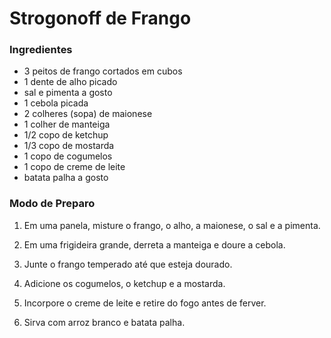 # Strogonoff de Frango

### Ingredientes

- 3 peitos de frango cortados em cubos
- 1 dente de alho picado
- sal e pimenta a gosto
- 1 cebola picada
- 2 colheres (sopa) de maionese
- 1 colher de manteiga
- 1/2 copo de ketchup
- 1/3 copo de mostarda
- 1 copo de cogumelos
- 1 copo de creme de leite
- batata palha a gosto

### Modo de Preparo

1. Em uma panela, misture o frango, o alho, a maionese, o sal e a pimenta.

2. Em uma frigideira grande, derreta a manteiga e doure a cebola.

3. Junte o frango temperado até que esteja dourado.

4. Adicione os cogumelos, o ketchup e a mostarda.

5. Incorpore o creme de leite e retire do fogo antes de ferver.

6. Sirva com arroz branco e batata palha.



